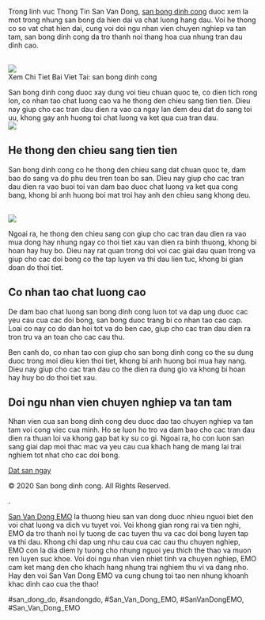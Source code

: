 <div class="img-container">


</div><p>Trong linh vuc Thong Tin San Van Dong, <a href="https://sanbongdepemo.com/san-bong-dinh-cong/">san bong dinh cong</a> duoc xem la mot trong nhung san bong da hien dai va chat luong hang dau. Voi he thong co so vat chat hien dai, cung voi doi ngu nhan vien chuyen nghiep va tan tam, san bong dinh cong da tro thanh noi thang hoa cua nhung tran dau dinh cao.</p><br><img src="https://sanbongdepemo.com/wp-content/uploads/2024/12/san-van-dong-phu-tho.png"></br>
Xem Chi Tiet Bai Viet Tai: san bong dinh cong<p>San bong dinh cong duoc xay dung voi tieu chuan quoc te, co dien tich rong lon, co nhan tao chat luong cao va he thong den chieu sang tien tien. Dieu nay giup cho cac tran dau dien ra vao ca ngay lan dem deu dat do sang toi uu, khong gay anh huong toi chat luong va ket qua cua tran dau.<br><img src="https://sanbongdepemo.com/wp-content/uploads/2024/12/san-van-dong-thien-truong.png"></br><h2 class="highlight">He thong den chieu sang tien tien</h2><p>San bong dinh cong co he thong den chieu sang dat chuan quoc te, dam bao do sang va do phu deu tren toan bo san. Dieu nay giup cho cac tran dau dien ra vao buoi toi van dam bao duoc chat luong va ket qua cong bang, khong bi anh huong boi mat troi hay anh den chieu sang khong deu.</p><br><img src="https://sanbongdepemo.com/wp-content/uploads/2024/12/san-bong-dinh-cong-1024x768.png"></br><p>Ngoai ra, he thong den chieu sang con giup cho cac tran dau dien ra vao mua dong hay nhung ngay co thoi tiet xau van dien ra binh thuong, khong bi hoan hay huy bo. Dieu nay rat quan trong doi voi cac giai dau quan trong va giup cho cac doi bong co the tap luyen va thi dau lien tuc, khong bi gian doan do thoi tiet.<h2 class="highlight">Co nhan tao chat luong cao</h2><p>De dam bao chat luong san bong dinh cong luon tot va dap ung duoc cac yeu cau cua cac doi bong, san bong duoc trang bi co nhan tao cao cap. Loai co nay co do dan hoi tot va do ben cao, giup cho cac tran dau dien ra tron tru va an toan cho cac cau thu.</p><p>Ben canh do, co nhan tao con giup cho san bong dinh cong co the su dung duoc trong moi dieu kien thoi tiet, khong bi anh huong boi mua hay nang. Dieu nay giup cho cac tran dau co the dien ra dung gio va khong bi hoan hay huy bo do thoi tiet xau.<h2 class="highlight">Doi ngu nhan vien chuyen nghiep va tan tam</h2><p>Nhan vien cua san bong dinh cong deu duoc dao tao chuyen nghiep va tan tam voi cong viec cua minh. Ho se luon ho tro va dam bao cho cac tran dau dien ra thuan loi va khong gap bat ky su co gi. Ngoai ra, ho con luon san sang giai dap moi thac mac va yeu cau cua khach hang de mang lai trai nghiem tot nhat cho cac doi bong.</p><div>
<a class="btn" href="#">Dat san ngay</a>
</div><p class="footer">© 2020 San bong dinh cong. All Rights Reserved.</p><p>. 

<a href="https://sanbongdepemo.com/">San Van Dong EMO</a> la thuong hieu san van dong duoc nhieu nguoi biet den voi chat luong va dich vu tuyet voi. Voi khong gian rong rai va tien nghi, EMO da tro thanh noi ly tuong de cac tuyen thu va cac doi bong luyen tap va thi dau. Khong chi dap ung nhu cau cua cac cau thu chuyen nghiep, EMO con la dia diem ly tuong cho nhung nguoi yeu thich the thao va muon ren luyen suc khoe. Voi doi ngu nhan vien nhiet tinh va chuyen nghiep, EMO cam ket mang den cho khach hang nhung trai nghiem thu vi va dang nho. Hay den voi San Van Dong EMO va cung chung toi tao nen nhung khoanh khac dinh cao cua the thao!</p>
#san_dong_do, #sandongdo, #San_Van_Dong_EMO, #SanVanDongEMO, #San_Van_Dong_EMO
